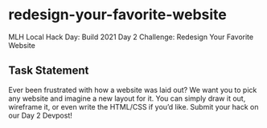 # redesign-your-favorite-website
MLH Local Hack Day: Build 2021 Day 2 Challenge: Redesign Your Favorite Website

## Task Statement
Ever been frustrated with how a website was laid out? We want you to pick any website and imagine a new layout for it. You can simply draw it out, wireframe it, or even write the HTML/CSS if you’d like. Submit your hack on our Day 2 Devpost!

